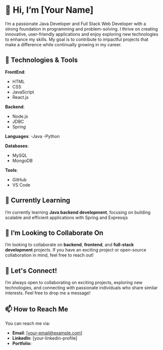 # 👋 Hi, I’m [Your Name]  

I’m a passionate Java Developer and Full Stack Web Developer with a strong foundation in programming and problem-solving. I thrive on creating innovative, user-friendly applications and enjoy exploring new technologies to enhance my skills. My goal is to contribute to impactful projects that make a difference while continually growing in my career.

## 🔧 Technologies & Tools

**FrontEnd**:    
- HTML  
- CSS  
- JavaScript  
- React.js

**Backend**:
- Node.js 
- JDBC  
- Spring

**Languages**:
-Java
-Python

**Databases**:  
- MySQL  
- MongoDB  

**Tools**:  
- GitHub  
- VS Code  

## 🌱 Currently Learning

I’m currently learning **Java backend development**, focusing on building scalable and efficient applications with Spring and Expressjs

## 💞️ I’m Looking to Collaborate On

I’m looking to collaborate on **backend**, **frontend**, and **full-stack development** projects. If you have an exciting project or open-source collaboration in mind, feel free to reach out!

## 🚀 Let's Connect!

I’m always open to collaborating on exciting projects, exploring new technologies, and connecting with passionate individuals who share similar interests. Feel free to drop me a message!

## 📫 How to Reach Me

You can reach me via:
- **Email**: [your-email@example.com]  
- **LinkedIn**: [your-linkedin-profile]
- **Portfolio**:
